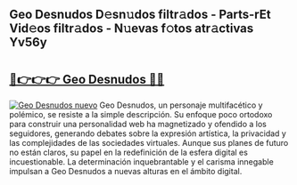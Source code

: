 ## Geo Desnudos D𝚎sn𝚞dos filtr𝚊dos - Parts-rEt Vid𝚎os filtr𝚊dos - N𝚞evas f𝚘tos atr𝚊ctivas Yv56y

# <h2><a href="http://mb4s2x.tromn.icu/?c=Geo+Desnudos">🔗👉👉👉 Geo Desnudos 🔗🔗</a></h2>

[![Geo Desnudos nuevo](https://i.imgur.com/pEAQMta.gif)](http://mb4s2x.tromn.icu/?c=Geo+Desnudos)
Geo Desnudos, un personaje multifacético y polémico, se resiste a la simple descripción. Su enfoque poco ortodoxo para construir una personalidad web ha magnetizado y ofendido a los seguidores, generando debates sobre la expresión artística, la privacidad y las complejidades de las sociedades virtuales. Aunque sus planes de futuro no están claros, su papel en la redefinición de la esfera digital es incuestionable. La determinación inquebrantable y el carisma innegable impulsan a Geo Desnudos a nuevas alturas en el ámbito digital.
